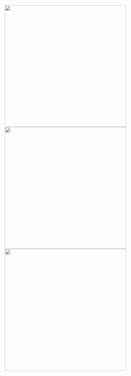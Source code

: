 <center>
<img src="demo.gif" height="400">
</center>
<center>
<img src="Home.png" height="400">
</center>
<center>
<img src="Cart.png" height="400">
</center>
